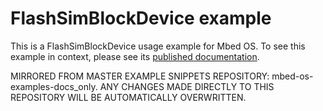 # FlashSimBlockDevice example

This is a FlashSimBlockDevice usage example for Mbed OS. To see this example in context, please see its [published documentation](https://os.mbed.com/docs/mbed-os/v5.12/apis/flashsimblockdevice.html).

MIRRORED FROM MASTER EXAMPLE SNIPPETS REPOSITORY: mbed-os-examples-docs_only.
ANY CHANGES MADE DIRECTLY TO THIS REPOSITORY WILL BE AUTOMATICALLY OVERWRITTEN.
